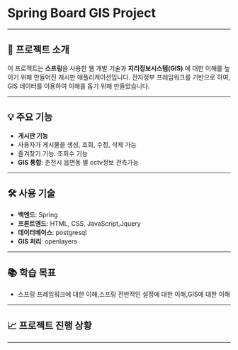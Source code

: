 # Spring Board GIS Project
---

## 🌟 프로젝트 소개

이 프로젝트는 **스프링**을 사용한 웹 개발 기술과 **지리정보시스템(GIS)** 에 대한 이해를 높이기 위해 만들어진 게시판 애플리케이션입니다. 
전자정부 프레임워크를 기반으로 하여, GIS 데이터를 이용하여 이해를 돕기 위해 만들었습니다.

---

## 💡 주요 기능

- **게시판 기능**
- 사용자가 게시물을 생성, 조회, 수정, 삭제 가능
-  즐겨찾기 기능. 조회수 기능
- **GIS 통합**: 춘천시 읍면동 별 cctv정보 관측가능


---

## 🛠 사용 기술

- **백엔드**: Spring
- **프론트엔드**: HTML, CSS, JavaScript,Jquery
- **데이터베이스**: postgresql
- **GIS 처리**: openlayers

---

## 📚 학습 목표

- 스프링 프레임워크에 대한 이해,스프링 전반적인 설정에 대한 이해,GIS에 대한 이해


---

## 📈 프로젝트 진행 상황



---



  
